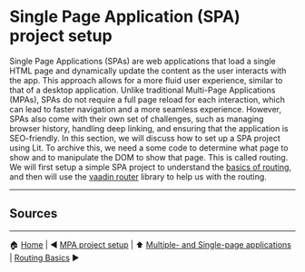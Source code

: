 # Single Page Application (SPA) project setup

Single Page Applications (SPAs) are web applications that load a single HTML page and dynamically update the content as the user interacts with the app. This approach allows for a more fluid user experience, similar to that of a desktop application.
Unlike traditional Multi-Page Applications (MPAs), SPAs do not require a full page reload for each interaction, which can lead to faster navigation and a more seamless experience.
However, SPAs also come with their own set of challenges, such as managing browser history, handling deep linking, and ensuring that the application is SEO-friendly.
In this section, we will discuss how to set up a SPA project using Lit.
To archive this, we need a some code to determine what page to show and to manipulate the DOM to show that page. This is called routing.
We will first setup a simple SPA project to understand the [basics of routing](./routing-basics.md), and then will use the [vaadin router](./vaadin-router.md) library to help us with the routing.

---

## Sources

---

:house: [Home](../README.md) | :arrow_backward: [MPA project setup](./mpa-project-setup.md) | :arrow_up: [Multiple- and Single-page applications](./README.md) | [Routing Basics](./routing-basics.md) :arrow_forward:
